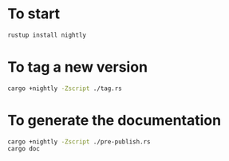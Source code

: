 # To start

```bash
rustup install nightly
```


# To tag a new version

```bash
cargo +nightly -Zscript ./tag.rs
```

# To generate the documentation

```bash
cargo +nightly -Zscript ./pre-publish.rs
cargo doc
```
